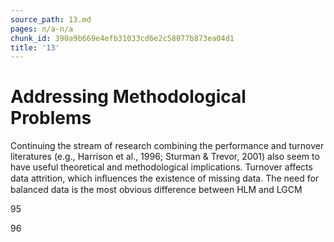 ```yaml
---
source_path: 13.md
pages: n/a-n/a
chunk_id: 390a9b669e4efb31033cd6e2c58077b873ea04d1
title: '13'
---
```

# Addressing Methodological Problems

Continuing the stream of research combining the performance and turnover literatures (e.g., Harrison et al., 1996; Sturman & Trevor, 2001) also seem to have useful theoretical and methodological implications. Turnover affects data attrition, which inﬂuences the existence of missing data. The need for balanced data is the most obvious difference between HLM and LGCM

95

96
